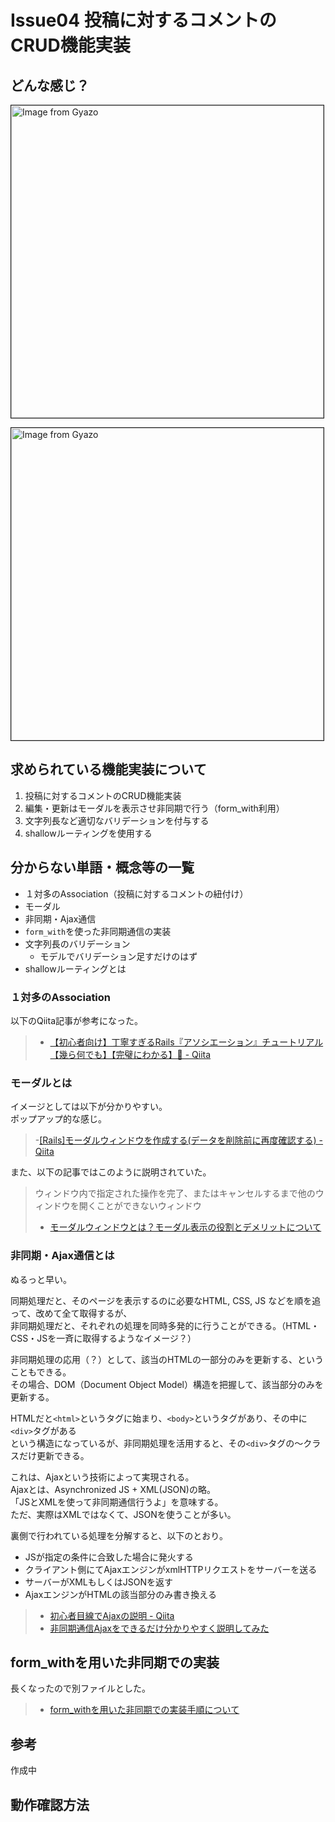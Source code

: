 # Issue04 投稿に対するコメントのCRUD機能実装

## どんな感じ？

<a href="https://gyazo.com/9b35f2fdd2a162deb985a4f85bdf7854"><img src="https://i.gyazo.com/9b35f2fdd2a162deb985a4f85bdf7854.gif" alt="Image from Gyazo" width="500" border=1/></a><br>  

<a href="https://gyazo.com/cf4e1a130fbdd0ee89ec6ed43f7b1eb1"><img src="https://i.gyazo.com/cf4e1a130fbdd0ee89ec6ed43f7b1eb1.gif" alt="Image from Gyazo" width="500" border=1/></a><br>  

## 求められている機能実装について

1. 投稿に対するコメントのCRUD機能実装
2. 編集・更新はモーダルを表示させ非同期で行う（form_with利用）
3. 文字列長など適切なバリデーションを付与する
4. shallowルーティングを使用する

## 分からない単語・概念等の一覧

- １対多のAssociation（投稿に対するコメントの紐付け）
- モーダル
- 非同期・Ajax通信
- `form_with`を使った非同期通信の実装
- 文字列長のバリデーション
  - モデルでバリデーション足すだけのはず
- shallowルーティングとは

### １対多のAssociation

以下のQiita記事が参考になった。  

> - [【初心者向け】丁寧すぎるRails『アソシエーション』チュートリアル【幾ら何でも】【完璧にわかる】🎸 \- Qiita](https://qiita.com/kazukimatsumoto/items/14bdff681ec5ddac26d1#user%E3%81%A8user%E3%81%AE%E5%A4%9A%E5%AF%BE%E5%A4%9Amn%E3%82%92%E8%A8%AD%E8%A8%88%E3%81%97%E3%82%88%E3%81%86%E8%87%AA%E5%B7%B1%E7%B5%90%E5%90%88)  

### モーダルとは

イメージとしては以下が分かりやすい。  
ポップアップ的な感じ。

> -[\[Rails\]モーダルウィンドウを作成する\(データを削除前に再度確認する\) \- Qiita](https://qiita.com/takachan_coding/items/9179cf361d0e92ae0bad)  

また、以下の記事ではこのように説明されていた。

> ウィンドウ内で指定された操作を完了、またはキャンセルするまで他のウィンドウを開くことができないウィンドウ  
>
> - [モーダルウィンドウとは？モーダル表示の役割とデメリットについて](https://www.seohacks.net/basic/terms/modal-window/)

### 非同期・Ajax通信とは

ぬるっと早い。  

同期処理だと、そのページを表示するのに必要なHTML, CSS, JS などを順を追って、改めて全て取得するが、  
非同期処理だと、それぞれの処理を同時多発的に行うことができる。（HTML・CSS・JSを一斉に取得するようなイメージ？）  

非同期処理の応用（？）として、該当のHTMLの一部分のみを更新する、ということもできる。  
その場合、DOM（Document Object Model）構造を把握して、該当部分のみを更新する。  

HTMLだと`<html>`というタグに始まり、`<body>`というタグがあり、その中に`<div>`タグがある  
という構造になっているが、非同期処理を活用すると、その`<div>`タグの〜クラスだけ更新できる。  

これは、Ajaxという技術によって実現される。  
Ajaxとは、Asynchronized JS + XML(JSON)の略。  
「JSとXMLを使って非同期通信行うよ」を意味する。  
ただ、実際はXMLではなくて、JSONを使うことが多い。  

裏側で行われている処理を分解すると、以下のとおり。  

- JSが指定の条件に合致した場合に発火する
- クライアント側にてAjaxエンジンがxmlHTTPリクエストをサーバーを送る
- サーバーがXMLもしくはJSONを返す
- AjaxエンジンがHTMLの該当部分のみ書き換える

> - [初心者目線でAjaxの説明 \- Qiita](https://qiita.com/hisamura333/items/e3ea6ae549eb09b7efb9)  
> - [非同期通信Ajaxをできるだけ分かりやすく説明してみた](https://applingo.tokyo/article/654)  

## form_withを用いた非同期での実装

長くなったので別ファイルとした。

> - [form_withを用いた非同期での実装手順について](04_issue_note_comments-crud-ajax.md)

## 参考

作成中

## 動作確認方法
